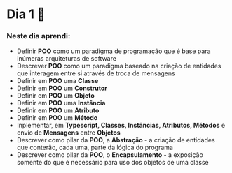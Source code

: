 # Dia 1 📆

### Neste dia aprendi:

* Definir **POO** como um paradigma de programação que é base para inúmeras arquiteturas de software
* Descrever **POO** como um paradigma baseado na criação de entidades que interagem entre si através de troca de mensagens
* Definir em **POO** uma **Classe**
* Definir em **POO** um **Construtor**
* Definir em **POO** um **Objeto**
* Definir em **POO** uma **Instância**
* Definir em **POO** um **Atributo**
* Definir em **POO** um **Método**
* Inplementar, em **Typescript, Classes, Instâncias, Atributos, Métodos** e envio de **Mensagens** entre **Objetos**
* Descrever como pilar da **POO**, a **Abstração** - a criação de entidades que  conterão, cada uma, parte da lógica do programa
* Descrever como pilar da **POO**, o **Encapsulamento** - a exposição somente do que é necessário para uso dos objetos de uma classe




 